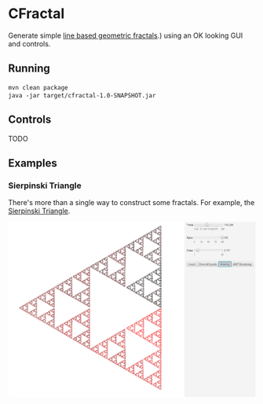 # CFractal

Generate simple [line based geometric fractals](https://www.stsci.edu/~lbradley/seminar/fractals.html#:~:text=A%20one%20dimensional%20line%20segment,of%20half%20the%20original%20length).) using an OK looking GUI and controls. 

## Running

```
mvn clean package
java -jar target/cfractal-1.0-SNAPSHOT.jar
```

## Controls

TODO

## Examples

### Sierpinski Triangle

There's more than a single way to construct some fractals. For example, the [Sierpinski Triangle](https://en.wikipedia.org/wiki/Sierpi%C5%84ski_triangle). 

![Low-depth](img/sierpinski-shallow.png)

